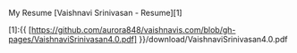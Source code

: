 My Resume [Vaishnavi Srinivasan - Resume][1]

[1]:{{ [https://github.com/aurora848/vaishnavis.com/blob/gh-pages/VaishnaviSrinivasan4.0.pdf] }}/download/VaishnaviSrinivasan4.0.pdf


